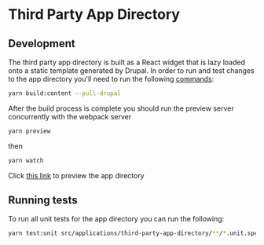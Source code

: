 # Third Party App Directory

## Development

The third party app directory is built as a React widget that is lazy loaded onto a static template generated by Drupal. In order to run and test changes to the app directory you'll need to run the following [commands](https://github.com/department-of-veterans-affairs/vets-website#building-static-content):

```sh
yarn build:content --pull-drupal
```

After the build process is complete you should run the preview server concurrently with the webpack server

```sh
yarn preview
```

then

```sh
yarn watch
```

Click [this link](http://localhost:3001/preview?nodeId=9615) to preview the app directory

## Running tests

To run all unit tests for the app directory you can run the following:

```sh
yarn test:unit src/applications/third-party-app-directory/**/*.unit.spec.js*
```

